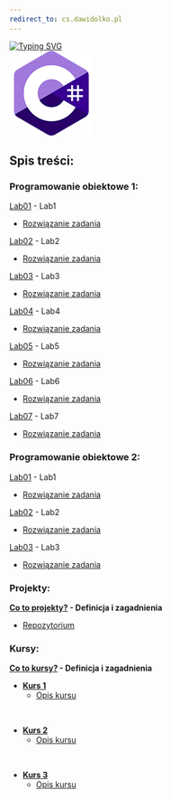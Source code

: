 ```yaml
---
redirect_to: cs.dawidolko.pl
---
```



[![Typing SVG](https://readme-typing-svg.herokuapp.com?font=Fira+Code&weight=500&size=40&pause=1000&color=000000&width=600&height=100&lines=J%C4%99zyk+C%23)](https://github.com/dawidolko/Programming-Cs)
<br>![CSHARP](csharp.png)

## Spis treści:

### Programowanie obiektowe 1:
[Lab01](object-oriented%20programming%201/LAB1) - Lab1
- [Rozwiązanie zadania](https://github.com/dawidolko/Programming-Cs/tree/main/object-oriented%20programming%201/LAB1)
  
[Lab02](object-oriented%20programming%201/LAB2) - Lab2
- [Rozwiązanie zadania](https://github.com/dawidolko/Programming-Cs/tree/main/object-oriented%20programming%201/LAB2)
  
[Lab03](object-oriented%20programming%201/LAB3) - Lab3
- [Rozwiązanie zadania](https://github.com/dawidolko/Programming-Cs/tree/main/object-oriented%20programming%201/LAB3)
  
[Lab04](object-oriented%20programming%201/LAB4) - Lab4
- [Rozwiązanie zadania](https://github.com/dawidolko/Programming-Cs/tree/main/object-oriented%20programming%201/LAB4)
  
[Lab05](object-oriented%20programming%201/LAB5) - Lab5
- [Rozwiązanie zadania](https://github.com/dawidolko/Programming-Cs/tree/main/object-oriented%20programming%201/LAB5)
  
[Lab06](object-oriented%20programming%201/LAB6) - Lab6
- [Rozwiązanie zadania](https://github.com/dawidolko/Programming-Cs/tree/main/object-oriented%20programming%201/LAB6)
  
[Lab07](object-oriented%20programming%201/LAB7) - Lab7
- [Rozwiązanie zadania](https://github.com/dawidolko/Programming-Cs/tree/main/object-oriented%20programming%201/LAB7)

### Programowanie obiektowe 2:
[Lab01](https://github.com/dawidolko/Programming-Cs/tree/main/object-oriented%20programming%202/Lab1) - Lab1
- [Rozwiązanie zadania](https://github.com/dawidolko/Programming-Cs/tree/main/object-oriented%20programming%202/Lab1)
  
[Lab02](https://github.com/dawidolko/Programming-Cs/tree/main/object-oriented%20programming%202/Lab2) - Lab2
- [Rozwiązanie zadania](https://github.com/dawidolko/Programming-Cs/tree/main/object-oriented%20programming%202/Lab2)
  
[Lab03](https://github.com/dawidolko/Programming-Cs/tree/main/object-oriented%20programming%202/Lab3) - Lab3
- [Rozwiązanie zadania](https://github.com/dawidolko/Programming-Cs/tree/main/object-oriented%20programming%202/Lab3)
  

### Projekty:
**[Co to projekty?](projects/README.md) - Definicja i zagadnienia**
 - [Repozytorium](https://github.com/dawidolko/Programming-Cs/tree/main/projects)


### Kursy:

**[Co to kursy?](Courses/README.md) - Definicja i zagadnienia**
- **[Kurs 1](https://github.com/dawidolko/Programming-Cs/tree/main/Courses/Course1)**
  - [Opis kursu](Courses/Course1/README.md)

<br>
  
- **[Kurs 2](https://github.com/dawidolko/Programming-Cs/tree/main/Courses/Course2)**
  - [Opis kursu](Courses/Course2/README.md)

<br>
  
- **[Kurs 3](https://github.com/dawidolko/Programming-Cs/tree/main/Courses/Course3)**
  - [Opis kursu](Courses/Course3/README.md)

